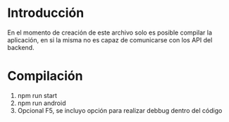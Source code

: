 # Introducción
En el momento de creación de este archivo solo es posible compilar la aplicación, en si la misma no es capaz de comunicarse con los API del backend.

# Compilación
1. npm run start
2. npm run android
3. Opcional F5, se incluyo opción para realizar debbug dentro del código
